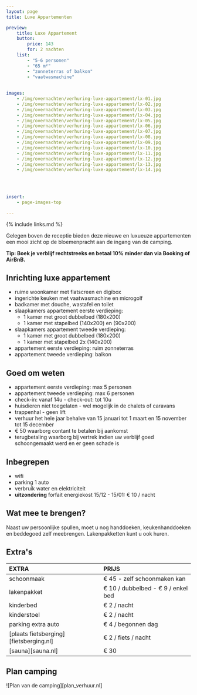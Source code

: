 ```yaml
---
layout: page
title: Luxe Appartementen

preview: 
    title: Luxe Appartement
    button:
        price: 143
        for: 2 nachten
    list:
        - "5-6 personen"
        - "65 m²"
        - "zonneterras of balkon"
        - "vaatwasmachine"
        
        
images:
    - /img/overnachten/verhuring-luxe-appartement/lx-01.jpg
    - /img/overnachten/verhuring-luxe-appartement/lx-02.jpg
    - /img/overnachten/verhuring-luxe-appartement/lx-03.jpg
    - /img/overnachten/verhuring-luxe-appartement/lx-04.jpg
    - /img/overnachten/verhuring-luxe-appartement/lx-05.jpg
    - /img/overnachten/verhuring-luxe-appartement/lx-06.jpg
    - /img/overnachten/verhuring-luxe-appartement/lx-07.jpg
    - /img/overnachten/verhuring-luxe-appartement/lx-08.jpg
    - /img/overnachten/verhuring-luxe-appartement/lx-09.jpg
    - /img/overnachten/verhuring-luxe-appartement/lx-10.jpg
    - /img/overnachten/verhuring-luxe-appartement/lx-11.jpg
    - /img/overnachten/verhuring-luxe-appartement/lx-12.jpg
    - /img/overnachten/verhuring-luxe-appartement/lx-13.jpg
    - /img/overnachten/verhuring-luxe-appartement/lx-14.jpg
 
    
    

insert:
    - page-images-top

---
```


{% include links.md %}

Gelegen boven de receptie bieden deze nieuwe en luxueuze appartementen een mooi zicht op de bloemenpracht aan de ingang van de camping. 

**Tip: Boek je verblijf rechtstreeks en betaal 10% minder dan via Booking of AirBnB.**

## Inrichting luxe appartement

- ruime woonkamer met flatscreen en digibox
- ingerichte keuken met vaatwasmachine en microgolf
- badkamer met douche, wastafel en toilet
- slaapkamers appartement eerste verdieping:
    - 1 kamer met groot dubbelbed (180x200)
    - 1 kamer met stapelbed (140x200) en (90x200)
- slaapkamers appartement tweede verdieping:
    - 1 kamer met groot dubbelbed (180x200)
    - 1 kamer met stapelbed 2x (140x200)
- appartement eerste verdieping: ruim zonneterras
- appartement tweede verdieping: balkon

    
## Goed om weten

- appartement eerste verdieping: max 5 personen
- appartement tweede verdieping: max 6 personen
- check-in: vanaf 14u - check-out: tot 10u 
- huisdieren niet toegelaten - wel mogelijk in de chalets of caravans
- trappenhal - geen lift
- verhuur het hele jaar behalve van 15 januari tot 1 maart en 15 november tot 15 december
- € 50 waarborg contant te betalen bij aankomst
- terugbetaling waarborg bij vertrek indien uw verblijf goed schoongemaakt werd en er geen schade is 


## Inbegrepen
- wifi
- parking 1 auto
- verbruik water en elektriciteit 
- **uitzondering** forfait energiekost 15/12 - 15/01: € 10 / nacht

## Wat mee te brengen?
Naast uw persoonlijke spullen, moet u nog handdoeken, keukenhanddoeken en beddegoed zelf meebrengen.
Lakenpakketten kunt u ook huren.


## Extra's

EXTRA               | PRIJS 
:-------------------|:-----------|
schoonmaak          | € 45 - zelf schoonmaken kan
lakenpakket         | € 10 / dubbelbed - € 9 / enkel bed
kinderbed           | € 2 / nacht
kinderstoel         | € 2 / nacht
parking extra auto      | € 4 / begonnen dag
[plaats fietsberging][fietsberging.nl]| € 2 / fiets / nacht
[sauna][sauna.nl]   | € 30


## Plan camping

![Plan van de camping][plan_verhuur.nl]
